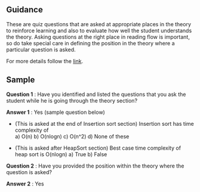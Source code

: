 ## Guidance
   These are quiz questions that are asked at appropriate places in
    the theory to reinforce learning and also to evaluate how well the
    student understands the theory. Asking questions at the right
    place in reading flow is important, so do take special care in
    defining the position in the theory where a particular question is
    asked.
    
For more details follow the [link](http://community.virtual-labs.ac.in/docs/ph3-new-exp-dev/).    

## Sample

   **Question 1** : Have you identified and listed the questions that
                    you ask the student while he is going through the
                    theory section?
    
   **Answer 1** : Yes (sample question below) 
   + (This is asked at the end of Insertion sort section) Insertion sort has time complexity of               
                a) O(n)
                b) O(nlogn)
                c) O(n^2)
                d) None of these
                
   + (This is asked after HeapSort section) Best case time complexity of heap sort is O(nlogn)
                a) True
                b) False
                
   **Question 2** : Have you provided the position within the theory where
                    the question is asked?
  
   **Answer 2** :  Yes
  
